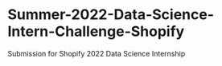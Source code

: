 # Summer-2022-Data-Science-Intern-Challenge-Shopify
Submission for Shopify 2022 Data Science Internship
